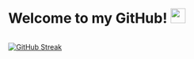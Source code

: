<h1>
  Welcome to my GitHub!
  <img src="https://media.giphy.com/media/hvRJCLFzcasrR4ia7z/giphy.gif" width="30px"/>
</h1>

<div>
  <img src="https://komarev.com/ghpvc/?username=Yash-Bambhroliya&style=flat-square&color=blue" alt=""/>
</div> 

<!-- [![GitHub Streak](http://github-readme-streak-stats.herokuapp.com?user=Yash-Bambhroliya&theme=dark&background=000000)](https://git.io/streak-stats) -->
[![GitHub Streak](https://streak-stats.demolab.com?user=Yash-Bambhroliya&theme=dark&hide_current_streak=true)](https://git.io/streak-stats)
<!-- [![GitHub Streak](https://streak-stats.demolab.com?user=Yash-Bambhroliya&theme=dark)](https://git.io/streak-stats) -->
